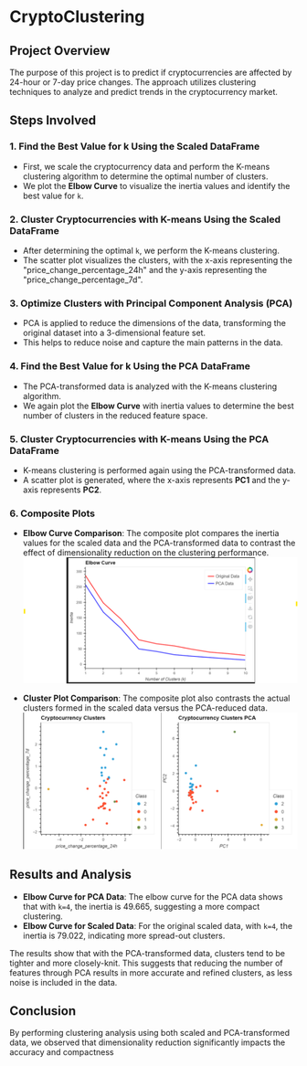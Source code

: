 # CryptoClustering

## Project Overview
The purpose of this project is to predict if cryptocurrencies are affected by 24-hour or 7-day price changes. The approach utilizes clustering techniques to analyze and predict trends in the cryptocurrency market.

## Steps Involved

### 1. Find the Best Value for k Using the Scaled DataFrame
- First, we scale the cryptocurrency data and perform the K-means clustering algorithm to determine the optimal number of clusters.
- We plot the **Elbow Curve** to visualize the inertia values and identify the best value for `k`.

### 2. Cluster Cryptocurrencies with K-means Using the Scaled DataFrame
- After determining the optimal `k`, we perform the K-means clustering.
- The scatter plot visualizes the clusters, with the x-axis representing the "price_change_percentage_24h" and the y-axis representing the "price_change_percentage_7d".

### 3. Optimize Clusters with Principal Component Analysis (PCA)
- PCA is applied to reduce the dimensions of the data, transforming the original dataset into a 3-dimensional feature set.
- This helps to reduce noise and capture the main patterns in the data.

### 4. Find the Best Value for k Using the PCA DataFrame
- The PCA-transformed data is analyzed with the K-means clustering algorithm.
- We again plot the **Elbow Curve** with inertia values to determine the best number of clusters in the reduced feature space.

### 5. Cluster Cryptocurrencies with K-means Using the PCA DataFrame
- K-means clustering is performed again using the PCA-transformed data.
- A scatter plot is generated, where the x-axis represents **PC1** and the y-axis represents **PC2**.

### 6. Composite Plots
- **Elbow Curve Comparison**: The composite plot compares the inertia values for the scaled data and the PCA-transformed data to contrast the effect of dimensionality reduction on the clustering performance.
    ![Composite Plot for Elbow Curve](images/Elbow_curve.png)

- **Cluster Plot Comparison**: The composite plot also contrasts the actual clusters formed in the scaled data versus the PCA-reduced data.
    ![Composite Plot for CryptoCurrency Clusters](images/cluster_plot.png)

## Results and Analysis
- **Elbow Curve for PCA Data**: The elbow curve for the PCA data shows that with `k=4`, the inertia is 49.665, suggesting a more compact clustering.
- **Elbow Curve for Scaled Data**: For the original scaled data, with `k=4`, the inertia is 79.022, indicating more spread-out clusters.

The results show that with the PCA-transformed data, clusters tend to be tighter and more closely-knit. This suggests that reducing the number of features through PCA results in more accurate and refined clusters, as less noise is included in the data.

## Conclusion
By performing clustering analysis using both scaled and PCA-transformed data, we observed that dimensionality reduction significantly impacts the accuracy and compactness
